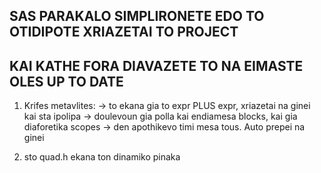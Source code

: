 ## SAS PARAKALO SIMPLIRONETE EDO TO OTIDIPOTE XRIAZETAI TO PROJECT	##
## KAI KATHE FORA DIAVAZETE TO NA EIMASTE OLES UP TO DATE			##

1) Krifes metavlites:
	-> to ekana gia to expr PLUS expr, xriazetai na ginei kai sta ipolipa
	-> doulevoun gia polla kai endiamesa blocks, kai gia diaforetika scopes 
	-> den apothikevo timi mesa tous. Auto prepei na ginei
	
2) sto quad.h ekana ton dinamiko pinaka
